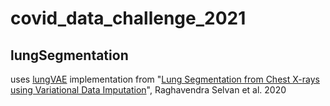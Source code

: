 # covid_data_challenge_2021


## lungSegmentation

uses [lungVAE](https://github.com/raghavian/lungVAE) implementation from "[Lung Segmentation from Chest X-rays using Variational Data Imputation](https://arxiv.org/abs/2005.10052)", Raghavendra Selvan et al. 2020
